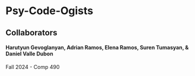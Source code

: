# Psy-Code-Ogists

## Collaborators

#### Harutyun Gevoglanyan, Adrian Ramos, Elena Ramos, Suren Tumasyan, & Daniel Valle Dubon

Fall 2024 - Comp 490